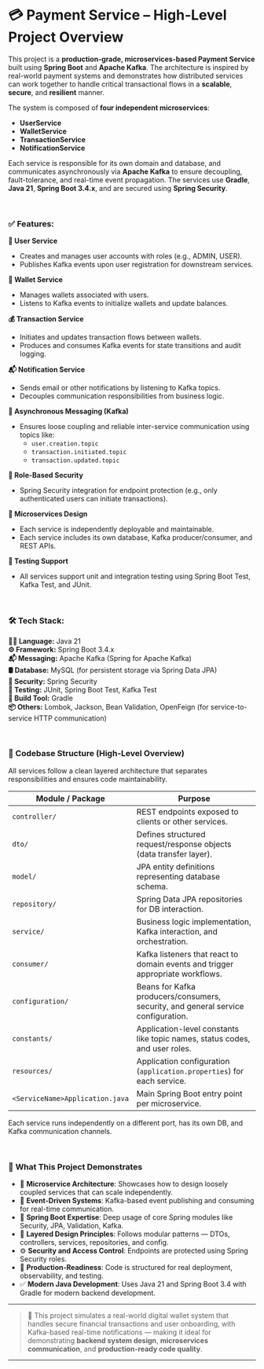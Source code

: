 # 💳 Payment Service – High-Level Project Overview

This project is a **production-grade, microservices-based Payment Service** built using **Spring Boot** and **Apache Kafka**. The architecture is inspired by real-world payment systems and demonstrates how distributed services can work together to handle critical transactional flows in a **scalable**, **secure**, and **resilient** manner.

The system is composed of **four independent microservices**:
- **UserService**
- **WalletService**
- **TransactionService**
- **NotificationService**

Each service is responsible for its own domain and database, and communicates asynchronously via **Apache Kafka** to ensure decoupling, fault-tolerance, and real-time event propagation. The services use **Gradle**, **Java 21**, **Spring Boot 3.4.x**, and are secured using **Spring Security**.

<br>

### ✅ **Features:**

**👤 User Service**  
- Creates and manages user accounts with roles (e.g., ADMIN, USER).  
- Publishes Kafka events upon user registration for downstream services.

**👛 Wallet Service**  
- Manages wallets associated with users.  
- Listens to Kafka events to initialize wallets and update balances.

**💰 Transaction Service**  
- Initiates and updates transaction flows between wallets.  
- Produces and consumes Kafka events for state transitions and audit logging.

**📬 Notification Service**  
- Sends email or other notifications by listening to Kafka topics.  
- Decouples communication responsibilities from business logic.

**📡 Asynchronous Messaging (Kafka)**  
- Ensures loose coupling and reliable inter-service communication using topics like:
  - `user.creation.topic`
  - `transaction.initiated.topic`
  - `transaction.updated.topic`

**🔐 Role-Based Security**  
- Spring Security integration for endpoint protection (e.g., only authenticated users can initiate transactions).

**🧩 Microservices Design**  
- Each service is independently deployable and maintainable.  
- Each service includes its own database, Kafka producer/consumer, and REST APIs.

**🧪 Testing Support**  
- All services support unit and integration testing using Spring Boot Test, Kafka Test, and JUnit.

<br>

### 🛠 **Tech Stack:**

**🧑‍💻 Language:** Java 21  
**⚙️ Framework:** Spring Boot 3.4.x  
**📬 Messaging:** Apache Kafka (Spring for Apache Kafka)  
**🛢️ Database:** MySQL (for persistent storage via Spring Data JPA)  
**🔐 Security:** Spring Security  
**🧪 Testing:** JUnit, Spring Boot Test, Kafka Test  
**🔧 Build Tool:** Gradle  
**📦 Others:** Lombok, Jackson, Bean Validation, OpenFeign (for service-to-service HTTP communication)

<br>

### 📁 Codebase Structure (High-Level Overview)

All services follow a clean layered architecture that separates responsibilities and ensures code maintainability.

| Module / Package            | Purpose                                                                                  |
|----------------------------|-------------------------------------------------------------------------------------------|
| `controller/`              | REST endpoints exposed to clients or other services.                                     |
| `dto/`                     | Defines structured request/response objects (data transfer layer).                       |
| `model/`                   | JPA entity definitions representing database schema.                                     |
| `repository/`              | Spring Data JPA repositories for DB interaction.                                         |
| `service/`                 | Business logic implementation, Kafka interaction, and orchestration.                     |
| `consumer/`                | Kafka listeners that react to domain events and trigger appropriate workflows.           |
| `configuration/`           | Beans for Kafka producers/consumers, security, and general service configuration.        |
| `constants/`               | Application-level constants like topic names, status codes, and user roles.              |
| `resources/`               | Application configuration (`application.properties`) for each service.                   |
| `<ServiceName>Application.java` | Main Spring Boot entry point per microservice.                                       |

Each service runs independently on a different port, has its own DB, and Kafka communication channels.

<br>

### 🎯 **What This Project Demonstrates**

* 🚀 **Microservice Architecture**: Showcases how to design loosely coupled services that can scale independently.
* 📡 **Event-Driven Systems**: Kafka-based event publishing and consuming for real-time communication.
* 🔗 **Spring Boot Expertise**: Deep usage of core Spring modules like Security, JPA, Validation, Kafka.
* 🧱 **Layered Design Principles**: Follows modular patterns — DTOs, controllers, services, repositories, and config.
* ⚙️ **Security and Access Control**: Endpoints are protected using Spring Security roles.
* 🧠 **Production-Readiness**: Code is structured for real deployment, observability, and testing.
* ✅ **Modern Java Development**: Uses Java 21 and Spring Boot 3.4 with Gradle for modern backend development.

---

> 🔄 This project simulates a real-world digital wallet system that handles secure financial transactions and user onboarding, with Kafka-based real-time notifications — making it ideal for demonstrating **backend system design**, **microservices communication**, and **production-ready code quality**.

---
